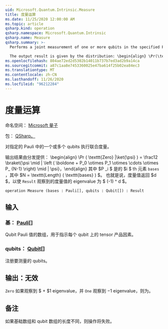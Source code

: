 ```yaml
---
uid: Microsoft.Quantum.Intrinsic.Measure
title: 度量运算
ms.date: 11/25/2020 12:00:00 AM
ms.topic: article
qsharp.kind: operation
qsharp.namespace: Microsoft.Quantum.Intrinsic
qsharp.name: Measure
qsharp.summary: >-
  Performs a joint measurement of one or more qubits in the specified Pauli bases.

  The output result is given by the distribution: \begin{align} \Pr(\texttt{Zero} | \ket{\psi}) = \frac12 \braket{ \psi \mid| \left( \boldone + P_0 \otimes P_1 \otimes \cdots \otimes P_{N-1} \right) \mid| \psi }, \end{align} where $P_i$ is the $i$th element of `bases`, and where $N = \texttt{Length}(\texttt{bases})$. That is, measurement returns a `Result` $d$ such that the eigenvalue of the observed measurement effect is $(-1)^d$.
ms.openlocfilehash: 804ae72ed2d5302b14011b737b7ed3ad2b9a14ca
ms.sourcegitcommit: a87c1aa8e7453360025e47ba614f25b02ea84ec3
ms.translationtype: MT
ms.contentlocale: zh-CN
ms.lasthandoff: 11/26/2020
ms.locfileid: "96212284"
---
```

# <a name="measure-operation"></a>度量运算

命名空间： [Microsoft 量子](xref:Microsoft.Quantum.Intrinsic)

包： [QSharp。](https://nuget.org/packages/Microsoft.Quantum.QSharp.Core)


对指定的 Pauli 中的一个或多个 qubits 执行联合度量。

输出结果由分发提供： \begin{align} \Pr ( \texttt{Zero} |\ket{\psi} ) = \frac12 \braket{\psi \mid | \left ( \boldone + P_0 \otimes P_1 \otimes \cdots \otimes P_ {N-1} \right) \mid | \psi}，\end{align} 其中 $P _i $ 是的 $i $ th 元素 `bases` ，其中 $N = \texttt{Length} ( \texttt{bases} ) $。
也就是说，度量值返回 $d $，以使 `Result` 观察到的度量值的 eigenvalue 为 $ (-1) ^ d $。

```qsharp
operation Measure (bases : Pauli[], qubits : Qubit[]) : Result
```


## <a name="input"></a>输入

### <a name="bases--pauli"></a>基： [Pauli](xref:microsoft.quantum.lang-ref.pauli)[]

Qubit Pauli 值的数组，用于指示每个 qubit 上的 tensor 产品因素。


### <a name="qubits--qubit"></a>qubits： [Qubit](xref:microsoft.quantum.lang-ref.qubit)[]

注册要测量的 qubits。



## <a name="output--__invalidresult__"></a>输出：__无效 <Result>__

`Zero` 如果观察到 $ + $1 eigenvalue，并 `One` 观察到 $-$1 eigenvalue，则为。

## <a name="remarks"></a>备注

如果基础数组和 qubit 数组的长度不同，则操作将失败。